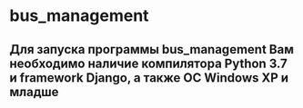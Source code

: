 # bus_management
## Для запуска программы bus_management Вам необходимо наличие компилятора Python 3.7 и framework Django, а также ОС Windows XP и младше
